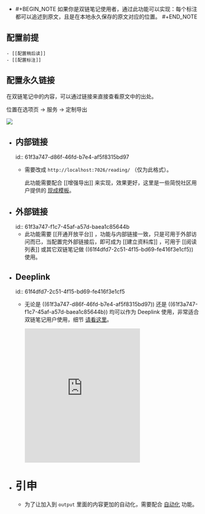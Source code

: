 - #+BEGIN_NOTE
  如果你是双链笔记使用者，通过此功能可以实现：每个标注都可以追述到原文，且是在本地永久保存的原文对应的位置。
  #+END_NOTE
## 配置前提
	- [[配置稍后读]]
	- [[配置标注]]
## 配置永久链接

在双链笔记中的内容，可以通过链接来直接查看原文中的出处。

位置在选项页 → 服务 → 定制导出

![](https://user-images.githubusercontent.com/81074/145700260-c4c8bf82-95ed-4668-a8ad-366129df82c6.png#crop=0&crop=0&crop=1&crop=1&id=QLdpV&originHeight=928&originWidth=1881&originalType=binary&ratio=1&rotation=0&showTitle=false&status=done&style=none&title=)
- ## 内部链接
  id:: 61f3a747-d86f-46fd-b7e4-af5f8315bd97
	- 需要改成 `http://localhost:7026/reading/` （仅为此格式）。
	  
	  此功能需要配合 [[增强导出]] 来实现，效果更好，这里是一些简悦社区用户提供的 [现成模板](https://github.com/Kenshin/simpread/discussions/2153)。
- ## 外部链接
  id:: 61f3a747-f1c7-45af-a57d-baea1c85644b
	- 此功能需要 [[开通开放平台]] ，功能与内部链接一致，只是可用于外部访问而已，当配置完外部链接后，即可成为 [[建立资料库]] ，可用于 [[阅读列表]] 或其它双链笔记做 ((61f4dfd7-2c51-4f15-bd69-fe416f3e1cf5)) 使用。
- ## Deeplink
  id:: 61f4dfd7-2c51-4f15-bd69-fe416f3e1cf5
	- 无论是 ((61f3a747-d86f-46fd-b7e4-af5f8315bd97)) 还是 ((61f3a747-f1c7-45af-a57d-baea1c85644b)) 均可以作为 Deeplink 使用，非常适合双链笔记用户使用，细节 [请看这里](https://github.com/Kenshin/simpread/discussions/3350)。
	  
	  <iframe src="https://user-images.githubusercontent.com/81074/150922221-01aff575-7dc4-4807-a796-c11de6a57207.mp4
	  " height="350" 
	  scrolling="no" border="0" frameborder="no" framespacing="0" allowfullscreen="true"> </iframe>
- # 引申
	- 为了让加入到 `output` 里面的内容更加的自动化，需要配合 [自动化](http://ksria.com/simpread/docs/#/%E8%87%AA%E5%8A%A8%E5%8C%96)  功能。
